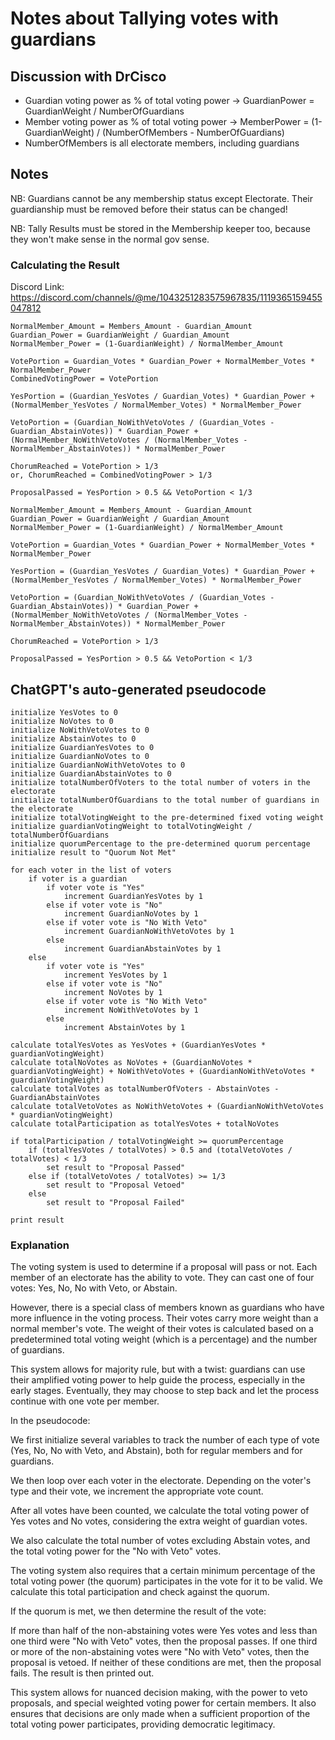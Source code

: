 # Notes about Tallying votes with guardians

## Discussion with DrCisco

* Guardian voting power as % of total voting power -> GuardianPower = GuardianWeight / NumberOfGuardians
* Member voting power as % of total voting power -> MemberPower = (1-GuardianWeight) / (NumberOfMembers - NumberOfGuardians) 
* NumberOfMembers is all electorate members, including guardians


## Notes

NB: Guardians cannot be any membership status except Electorate. Their guardianship must be removed before their status can be changed!

NB: Tally Results must be stored in the Membership keeper too, because
they won't make sense in the normal gov sense.

### Calculating the Result

Discord Link: https://discord.com/channels/@me/1043251283575967835/1119365159455047812

```
NormalMember_Amount = Members_Amount - Guardian_Amount
Guardian_Power = GuardianWeight / Guardian_Amount
NormalMember_Power = (1-GuardianWeight) / NormalMember_Amount

VotePortion = Guardian_Votes * Guardian_Power + NormalMember_Votes * NormalMember_Power
CombinedVotingPower = VotePortion

YesPortion = (Guardian_YesVotes / Guardian_Votes) * Guardian_Power + (NormalMember_YesVotes / NormalMember_Votes) * NormalMember_Power

VetoPortion = (Guardian_NoWithVetoVotes / (Guardian_Votes - Guardian_AbstainVotes)) * Guardian_Power + (NormalMember_NoWithVetoVotes / (NormalMember_Votes - NormalMember_AbstainVotes)) * NormalMember_Power

ChorumReached = VotePortion > 1/3
or, ChorumReached = CombinedVotingPower > 1/3

ProposalPassed = YesPortion > 0.5 && VetoPortion < 1/3
```

```
NormalMember_Amount = Members_Amount - Guardian_Amount
Guardian_Power = GuardianWeight / Guardian_Amount
NormalMember_Power = (1-GuardianWeight) / NormalMember_Amount

VotePortion = Guardian_Votes * Guardian_Power + NormalMember_Votes * NormalMember_Power

YesPortion = (Guardian_YesVotes / Guardian_Votes) * Guardian_Power + (NormalMember_YesVotes / NormalMember_Votes) * NormalMember_Power

VetoPortion = (Guardian_NoWithVetoVotes / (Guardian_Votes - Guardian_AbstainVotes)) * Guardian_Power + (NormalMember_NoWithVetoVotes / (NormalMember_Votes - NormalMember_AbstainVotes)) * NormalMember_Power

ChorumReached = VotePortion > 1/3

ProposalPassed = YesPortion > 0.5 && VetoPortion < 1/3
```


## ChatGPT's auto-generated pseudocode

```
initialize YesVotes to 0
initialize NoVotes to 0
initialize NoWithVetoVotes to 0
initialize AbstainVotes to 0
initialize GuardianYesVotes to 0
initialize GuardianNoVotes to 0
initialize GuardianNoWithVetoVotes to 0
initialize GuardianAbstainVotes to 0
initialize totalNumberOfVoters to the total number of voters in the electorate
initialize totalNumberOfGuardians to the total number of guardians in the electorate
initialize totalVotingWeight to the pre-determined fixed voting weight
initialize guardianVotingWeight to totalVotingWeight / totalNumberOfGuardians
initialize quorumPercentage to the pre-determined quorum percentage
initialize result to "Quorum Not Met"

for each voter in the list of voters
    if voter is a guardian
        if voter vote is "Yes"
            increment GuardianYesVotes by 1
        else if voter vote is "No"
            increment GuardianNoVotes by 1
        else if voter vote is "No With Veto"
            increment GuardianNoWithVetoVotes by 1
        else
            increment GuardianAbstainVotes by 1
    else
        if voter vote is "Yes"
            increment YesVotes by 1
        else if voter vote is "No"
            increment NoVotes by 1
        else if voter vote is "No With Veto"
            increment NoWithVetoVotes by 1
        else
            increment AbstainVotes by 1

calculate totalYesVotes as YesVotes + (GuardianYesVotes * guardianVotingWeight)
calculate totalNoVotes as NoVotes + (GuardianNoVotes * guardianVotingWeight) + NoWithVetoVotes + (GuardianNoWithVetoVotes * guardianVotingWeight)
calculate totalVotes as totalNumberOfVoters - AbstainVotes - GuardianAbstainVotes
calculate totalVetoVotes as NoWithVetoVotes + (GuardianNoWithVetoVotes * guardianVotingWeight)
calculate totalParticipation as totalYesVotes + totalNoVotes

if totalParticipation / totalVotingWeight >= quorumPercentage
    if (totalYesVotes / totalVotes) > 0.5 and (totalVetoVotes / totalVotes) < 1/3
        set result to "Proposal Passed"
    else if (totalVetoVotes / totalVotes) >= 1/3
        set result to "Proposal Vetoed"
    else
        set result to "Proposal Failed"

print result
```

### Explanation

The voting system is used to determine if a proposal will pass or not. Each member of an electorate has the ability to vote. They can cast one of four votes: Yes, No, No with Veto, or Abstain.

However, there is a special class of members known as guardians who have more influence in the voting process. Their votes carry more weight than a normal member's vote. The weight of their votes is calculated based on a predetermined total voting weight (which is a percentage) and the number of guardians.

This system allows for majority rule, but with a twist: guardians can use their amplified voting power to help guide the process, especially in the early stages. Eventually, they may choose to step back and let the process continue with one vote per member.

In the pseudocode:

We first initialize several variables to track the number of each type of vote (Yes, No, No with Veto, and Abstain), both for regular members and for guardians.

We then loop over each voter in the electorate. Depending on the voter's type and their vote, we increment the appropriate vote count.

After all votes have been counted, we calculate the total voting power of Yes votes and No votes, considering the extra weight of guardian votes.

We also calculate the total number of votes excluding Abstain votes, and the total voting power for the "No with Veto" votes.

The voting system also requires that a certain minimum percentage of the total voting power (the quorum) participates in the vote for it to be valid. We calculate this total participation and check against the quorum.

If the quorum is met, we then determine the result of the vote:

If more than half of the non-abstaining votes were Yes votes and less than one third were "No with Veto" votes, then the proposal passes.
If one third or more of the non-abstaining votes were "No with Veto" votes, then the proposal is vetoed.
If neither of these conditions are met, then the proposal fails.
The result is then printed out.

This system allows for nuanced decision making, with the power to veto proposals, and special weighted voting power for certain members. It also ensures that decisions are only made when a sufficient proportion of the total voting power participates, providing democratic legitimacy.



